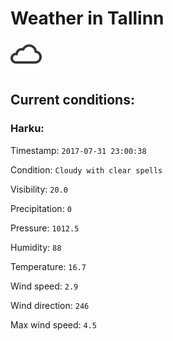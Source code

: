 # Weather in Tallinn 

<img src= 'images/cloud.png' width= '50' /> 

## Current conditions: 

### Harku: 

Timestamp: ``` 2017-07-31 23:00:38 ``` 

Condition: ``` Cloudy with clear spells ``` 

Visibility: ``` 20.0 ``` 

Precipitation: ``` 0 ``` 

Pressure: ``` 1012.5 ``` 

Humidity: ``` 88 ``` 

Temperature: ``` 16.7 ``` 

Wind speed: ``` 2.9 ``` 

Wind direction: ``` 246 ``` 

Max wind speed: ``` 4.5 ``` 

